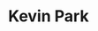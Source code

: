 ---
title: Kevin Park
name: Kevin Park
name-sort: Park, Kevin
totals:
- event: Brier
  games: 64
  wins: 43
  losses: 21
  inturn-total: 532
  inturn-percent: 82
  outturn-total: 648
  outturn-percent: 82
  draw-total: 467
  draw-percent: 79
  takeout-total: 713
  takeout-percent: 84
  shots-total: 1180
  shots-percent: 82
- event: Trials (Men)
  games: 25
  wins: 8
  losses: 17
  inturn-total: 218
  inturn-percent: 77
  outturn-total: 246
  outturn-percent: 78
  draw-total: 203
  draw-percent: 72
  takeout-total: 261
  takeout-percent: 82
  shots-total: 464
  shots-percent: 77
years:
- year: 1991
  event: Brier
  team: AB
  position: Third
  games: 13
  wins: 10
  losses: 3
  inturn-total: 128
  inturn-percent: 88
  outturn-total: 119
  outturn-percent: 80
  draw-total: 75
  draw-percent: 77
  takeout-total: 172
  takeout-percent: 88
  shots-total: 247
  shots-percent: 85
- year: 1992
  event: Brier
  team: AB
  position: Third
  games: 12
  wins: 8
  losses: 4
  inturn-total: 119
  inturn-percent: 77
  outturn-total: 109
  outturn-percent: 84
  draw-total: 114
  draw-percent: 80
  takeout-total: 114
  takeout-percent: 81
  shots-total: 228
  shots-percent: 80
- year: 1995
  event: Brier
  team: AB
  position: Third
  games: 13
  wins: 8
  losses: 5
  inturn-total: 113
  inturn-percent: 81
  outturn-total: 118
  outturn-percent: 75
  draw-total: 85
  draw-percent: 74
  takeout-total: 146
  takeout-percent: 80
  shots-total: 231
  shots-percent: 78
- year: 2009
  event: Brier
  team: MB
  position: Third
  games: 15
  wins: 10
  losses: 5
  inturn-total: 98
  inturn-percent: 77
  outturn-total: 178
  outturn-percent: 87
  draw-total: 91
  draw-percent: 78
  takeout-total: 185
  takeout-percent: 86
  shots-total: 276
  shots-percent: 84
- year: 2010
  event: Brier
  team: MB
  position: Third
  games: 11
  wins: 7
  losses: 4
  inturn-total: 74
  inturn-percent: 86
  outturn-total: 124
  outturn-percent: 82
  draw-total: 102
  draw-percent: 83
  takeout-total: 96
  takeout-percent: 84
  shots-total: 198
  shots-percent: 84
- year: 1997
  event: Trials (Men)
  team: PAR
  position: Fourth
  games: 9
  wins: 1
  losses: 8
  inturn-total: 90
  inturn-percent: 74
  outturn-total: 72
  outturn-percent: 73
  draw-total: 74
  draw-percent: 66
  takeout-total: 88
  takeout-percent: 80
  shots-total: 162
  shots-percent: 73
- year: 2001
  event: Trials (Men)
  team: PAR
  position: Third
  games: 4
  wins: 1
  losses: 3
  inturn-total: 36
  inturn-percent: 72
  outturn-total: 38
  outturn-percent: 63
  draw-total: 45
  draw-percent: 64
  takeout-total: 29
  takeout-percent: 73
  shots-total: 74
  shots-percent: 68
- year: 2001
  event: Trials (Men)
  team: PAR
  position: Fourth
  games: 4
  wins: 1
  losses: 3
  inturn-total: 36
  inturn-percent: 80
  outturn-total: 36
  outturn-percent: 78
  draw-total: 29
  draw-percent: 76
  takeout-total: 43
  takeout-percent: 81
  shots-total: 72
  shots-percent: 79
- year: 2001
  team: Totals
  games: 8
  wins: 2
  losses: 6
  inturn-total: 72
  inturn-percent: 76
  outturn-total: 74
  outturn-percent: 70
  draw-total: 74
  draw-percent: 69
  takeout-total: 72
  takeout-percent: 78
  shots-total: 146
  shots-percent: 73
- year: 2009
  event: Trials (Men)
  team: STOU
  position: Third
  games: 8
  wins: 5
  losses: 3
  inturn-total: 56
  inturn-percent: 83
  outturn-total: 100
  outturn-percent: 87
  draw-total: 55
  draw-percent: 85
  takeout-total: 101
  takeout-percent: 85
  shots-total: 156
  shots-percent: 85
vs:
- Abel, Clinton
- Adams, Brian
- Adams, Kevin
- Allan, John
- Anderson, Chris
- Andrews, Robert
- Armstrong, Jim
- Armstrong, Mark
- Bentley, Dan
- Bentley, Darren
- Biron, Louis
- Bitz, Scott
- Boland, John
- Bryant, Doug
- Buck, Wyatt
- Burgess, Craig
- Burtnyk, Kerry
- Butler, Mark
- Butler, Mike
- Butler, Ted
- Campbell, Robert
- Carey, Dan
- Carter, Andrew
- Case, Peter
- Champion, Kevin
- Charteris, Wayne
- Chorostkowski, Brad
- Clarke, Dave
- Coady, Mike
- Collin, Simon
- Collison, Brian
- Corner, Peter
- Coster, Dave
- Crete, Martin
- Crowell, Phil
- Cunningham, Geoff
- Dacey, Mark
- Elkin, Derek
- Feldman, Alfred
- Fenton, Keith
- Fitzherbert, Brad
- Fitzner-LeBlanc, Ian
- Flaxey, Caleb
- Florence, Malcolm
- Folk, Rick
- Fowler, Ed
- Foy, Sandy
- Fry, Ryan
- Gagnon, Jean
- Gagnon, Steeve
- Gallant, Peter
- Gavin, Martin
- Geall, Sean
- Gibson, Andrew
- Gionest, Francois
- Goss, Glenn
- Granchelli, Kris
- Grattan, James
- Gretzinger, Bert
- Grundy, John
- Gudereit, Kerry
- Gushue, Brad
- Hackner, Al
- Haines, Chuck
- Harnden, E.J.
- Harnden, Ryan
- Harris, Tom
- Harrison, Neil
- Hart, Richard
- Harvey, Paul
- Hebert, Ben
- Hebert, Brad
- Heidt, Brad
- Henderson, Jeffrey
- Henderson, Scott
- Hicke, Dean
- Howard, Glenn
- Howard, Russ
- Howard, Steven
- Iverson, Dave
- Jacobs, Brad
- Jakubo, Mike
- Jenkins, Bill
- Jones, Dave
- Jordison, Joel
- Kawaja, John
- Kennedy, Marc
- Kennedy, Mike
- Kent, Gerry
- Kieley, Phil
- Koe, Jamie
- Koe, Kevin
- Korab, Jamie
- Korte, Bruce
- Korte, Roger
- Lafleur, Andre
- Laing, Brent
- Lang, Rick
- Lappalainen, Art
- LeCocq, Vance
- Lemery, Dan
- Lohnes, Bruce
- MacDonald, Blake
- MacDonald, Rod
- MacFadyen, Bill
- MacFadyen, Ted
- MacLean, Rob
- MacLean, Stuart
- MacPherson, Brad
- MacPherson, Bryan
- Markowsky, Rob
- Martin, Kevin
- Mayne, Dave
- McCusker, Brian
- McHargue, Ken
- McKee, Darrell
- Meakin, Rob
- Menard, Jean-Michel
- Middaugh, Wayne
- Mimeault, Bernard
- Mimeault, Greg
- Mitchell, Gary
- Monkman, Greg
- Morris, John
- Moss, Steve
- Neufeld, Chris
- Nichols, Mark
- Novakowski, Bob
- Odian, Scott
- Odishaw, Grant
- Olson, Mark-2
- Ormbsy, Dan
- Orme, Tyler
- O'Rourke, Mark
- Ouimet, Luc
- Patriquin, Chuck
- Peddigrew, Ken
- Perozak, Brian
- Perron, Rick
- Perroud, Pat
- Peters, Vic
- Pierce, Brent
- Pineau, Larry
- Power, Joe
- Ravndal, Clayton
- Recksiedler, Kevin
- Reddick, Don
- Reid, Serge
- Richard, Gerry
- Richard, Jeff
- Robinson, Andrew
- Rudd, Don
- Ryan, Jeff
- Ryan, Pat
- Rycroft, Carter
- Savill, Craig
- Schmidt, Aryn
- Seabrook, Matt
- Sharp, Warren
- Shypitka, Tom
- Skanes, Robert
- Skillen, Aaron
- Smith, Kent
- Solberg, Jonathon
- Stoughton, Jeff
- Sylvain, Eric
- Tetley, Ross
- Thiessen, Nolan
- Thompson, Ron
- Toner, Lee
- Tremblay, Roderigue
- Tresoor, Ken
- Tuton, Craig
- Van Den Berghe, Garry
- Van Dine, Steve
- Vaughan, Jason
- Vautour, Joseph
- Villeneuve, Steeve
- Walsh, Jim
- Werenich, Ed
- Whitehead, Kevin
- Woytowich, Randy
- Xidos, George
- Young, Neil
- Adam, Gerry
- Armstrong, Doug
- Bailey, Scott
- Bartlett, Don
- Epping, John
- Ferbey, Randy
- Forrest, Tyler
- Frans, Joseph
- Gould, Steve
- Gunnlaugson, Jason
- Hannah, Brad
- Harris, Mike
- Harvey, Don
- Johnston, Wade
- Karrys, George
- Laycock, Steve
- Loevenmark, Phil
- MacDonald, Brent
- McAulay, Greg
- McCarrel, Graeme
- Mead, Jon
- Mellof, David
- Miki, Bryan
- Mitchell, Collin
- Nedohin, David
- Nicholls, Peter
- Patterson, Scott
- Pfeifer, Scott
- Ramcharan, Rudy
- Richter, Justin
- Rocque, Marcel
- Sharp, Jeff
- Simmons, Pat
- Smith, Dave
- Sveistrup, Jody
- Tetley, Ian
- Ursel, Bob
- Vandenberghe, Garry
- Walchuk, Don
- Whittle, Mark
- Zawada, Braden
---